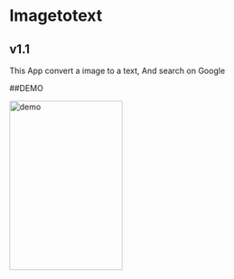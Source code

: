 # Imagetotext

## v1.1
This App convert a image to a text, And search on Google

##DEMO

<img src="https://github.com/playatanu/Imagetotext/blob/main/itt.gif?raw=true" alt="demo" width="200" height="300">
